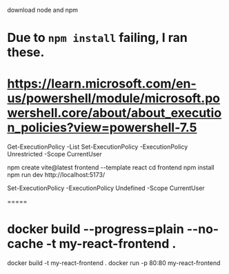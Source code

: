 download node and npm

# Due to `npm install` failing, I ran these.
# https://learn.microsoft.com/en-us/powershell/module/microsoft.powershell.core/about/about_execution_policies?view=powershell-7.5
Get-ExecutionPolicy -List
Set-ExecutionPolicy -ExecutionPolicy Unrestricted -Scope CurrentUser

npm create vite@latest frontend --template react
  cd frontend
  npm install
  npm run dev
http://localhost:5173/

Set-ExecutionPolicy -ExecutionPolicy Undefined -Scope CurrentUser

=====

# docker build --progress=plain --no-cache -t my-react-frontend .
docker build -t my-react-frontend .
docker run -p 80:80 my-react-frontend